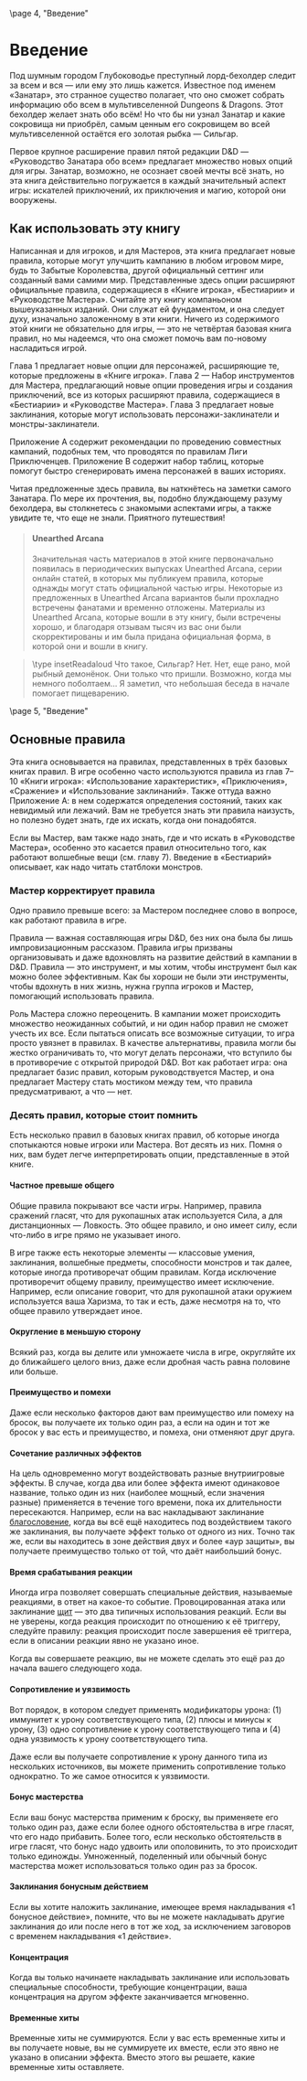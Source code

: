 \page 4, "Введение"
# Введение
Под шумным городом Глубоководье преступный лорд-бехолдер следит за всем и вся — или ему это лишь кажется. Известное под именем «Занатар», это странное существо полагает, что оно сможет собрать информацию обо всем в мультивселенной Dungeons & Dragons. Этот бехолдер желает знать обо всём! Но что бы ни узнал Занатар и какие сокровища ни приобрёл, самым ценным его сокровищем во всей мультивселенной остаётся его золотая рыбка — Сильгар.

Первое крупное расширение правил пятой редакции D&D — «Руководство Занатара обо всем» предлагает множество новых опций для игры. Занатар, возможно, не осознает своей мечты всё знать, но эта книга действительно погружается в каждый значительный аспект игры: искателей приключений, их приключения и магию, которой они вооружены.

## Как использовать эту книгу
Написанная и для игроков, и для Мастеров, эта книга предлагает новые правила, которые могут улучшить кампанию в любом игровом мире, будь то Забытые Королевства, другой официальный сеттинг или созданный вами самими мир. Представленные здесь опции расширяют официальные правила, содержащиеся в «Книге игрока», «Бестиарии» и «Руководстве Мастера». Считайте эту книгу компаньоном вышеуказанных изданий. Они служат ей фундаментом, и она следует духу, изначально заложенному в эти книги. Ничего из содержимого этой книги не обязательно для игры, — это не четвёртая базовая книга правил, но мы надеемся, что она сможет помочь вам по-новому насладиться игрой.

Глава 1 предлагает новые опции для персонажей, расширяющие те, которые предложены в «Книге игрока». Глава 2 — Набор инструментов для Мастера, предлагающий новые опции проведения игры и создания приключений, все из которых расширяют правила, содержащиеся в «Бестиарии» и «Руководстве Мастера». Глава 3 предлагает новые заклинания, которые могут использовать персонажи-заклинатели и монстры-заклинатели.

Приложение А содержит рекомендации по проведению совместных кампаний, подобных тем, что проводятся по правилам Лиги Приключенцев. Приложение В содержит набор таблиц, которые помогут быстро сгенерировать имена персонажей в ваших историях.

Читая предложенные здесь правила, вы наткнётесь на заметки самого Занатара. По мере их прочтения, вы, подобно блуждающему разуму бехолдера, вы столкнетесь с знакомыми аспектами игры, а также увидите те, что еще не знали. Приятного путешествия!

> #### Unearthed Arcana
> Значительная часть материалов в этой книге первоначально появилась в периодических выпусках Unearthed Arcana, серии онлайн статей, в которых мы публикуем правила, которые однажды могут стать официальной частью игры. Некоторые из предложенных в Unearthed Arcana вариантов были прохладно встречены фанатами и временно отложены. Материалы из Unearthed Arcana, которые вошли в эту книгу, были встречены хорошо, и благодаря отзывам тысяч из вас они были скорректированы и им была придана официальная форма, в которой они и вошли в книгу.

> \type insetReadaloud
> Что такое, Сильгар? Нет. Нет, еще рано, мой рыбный демонёнок. Они только что пришли. Возможно, когда мы немного поболтаем... Я заметил, что небольшая беседа в начале помогает пищеварению.


\page 5, "Введение"
## Основные правила
Эта книга основывается на правилах, представленных в трёх базовых книгах правил. В игре особенно часто используются правила из глав 7–10 «Книги игрока»: «Использование характеристик», «Приключения», «Сражение» и «Использование заклинаний». Также оттуда важно Приложение А: в нем содержатся определения состояний, таких как невидимый или лежачий. Вам не требуется знать эти правила наизусть, но полезно будет знать, где их искать, когда они понадобятся.

Если вы Мастер, вам также надо знать, где и что искать в «Руководстве Мастера», особенно это касается правил относительно того, как работают волшебные вещи (см. главу 7). Введение в «Бестиарий» описывает, как надо читать статблоки монстров.

### Мастер корректирует правила
Одно правило превыше всего: за Мастером последнее слово в вопросе, как работают правила в игре.

Правила — важная составляющая игры D&D, без них она была бы лишь импровизационным рассказом. Правила игры призваны организовывать и даже вдохновлять на развитие действий в кампании в D&D. Правила — это инструмент, и мы хотим, чтобы инструмент был как можно более эффективным. Как бы хороши не были эти инструменты, чтобы вдохнуть в них жизнь, нужна группа игроков и Мастер, помогающий использовать правила.

Роль Мастера сложно переоценить. В кампании может происходить множество неожиданных событий, и ни один набор правил не сможет учесть их все. Если пытаться описать все возможные ситуации, то игра просто увязнет в правилах. В качестве альтернативы, правила могли бы жестко ограничивать то, что могут делать персонажи, что вступило бы в противоречие с открытой природой D&D. Вот как работает игра: она предлагает базис правил, которым руководствуется Мастер, и она предлагает Мастеру стать мостиком между тем, что правила предусматривают, а что — нет.

### Десять правил, которые стоит помнить
Есть несколько правил в базовых книгах правил, об которые иногда спотыкаются новые игроки или Мастера. Вот десять из них. Помня о них, вам будет легче интерпретировать опции, представленные в этой книге.

#### Частное превыше общего
Общие правила покрывают все части игры. Например, правила сражений гласят, что для рукопашных атак используется Сила, а для дистанционных — Ловкость. Это общее правило, и оно имеет силу, если что-либо в игре прямо не указывает иного.

В игре также есть некоторые элементы — классовые умения, заклинания, волшебные предметы, способности монстров и так далее, которые иногда противоречат общим правилам. Когда исключение противоречит общему правилу, преимущество имеет исключение. Например, если описание говорит, что для рукопашной атаки оружием используется ваша Харизма, то так и есть, даже несмотря на то, что общее правило утверждает иное.

#### Округление в меньшую сторону
Всякий раз, когда вы делите или умножаете числа в игре, округляйте их до ближайшего целого вниз, даже если дробная часть равна половине или больше.

#### Преимущество и помехи
Даже если несколько факторов дают вам преимущество или помеху на бросок, вы получаете их только один раз, а если на один и тот же бросок у вас есть и преимущество, и помеха, они отменяют друг друга.

#### Сочетание различных эффектов
На цель одновременно могут воздействовать разные внутриигровые эффекты. В случае, когда два или более эффекта имеют одинаковое название, только один из них (наиболее мощный, если значения разные) применяется в течение того времени, пока их длительности пересекаются. Например, если на вас накладывают заклинание [благословение](spell.bless), когда вы всё ещё находитесь под воздействием такого же заклинания, вы получаете эффект только от одного из них. Точно так же, если вы находитесь в зоне действия двух и более «аур защиты», вы получаете преимущество только от той, что даёт наибольший бонус.

#### Время срабатывания реакции
Иногда игра позволяет совершать специальные действия, называемые реакциями, в ответ на какое-то событие. Провоцированная атака или заклинание [щит](spell.shield) — это два типичных использования реакций. Если вы не уверены, когда реакция происходит по отношению к её триггеру, следуйте правилу: реакция происходит после завершения её триггера, если в описании реакции явно не указано иное.

Когда вы совершаете реакцию, вы не можете сделать это ещё раз до начала вашего следующего хода.

#### Сопротивление и уязвимость
Вот порядок, в котором следует применять модификаторы урона: (1) иммунитет к урону соответствующего типа, (2) плюсы и минусы к урону, (3) одно сопротивление к урону соответствующего типа и (4) одна уязвимость к урону соответствующего типа.

Даже если вы получаете сопротивление к урону данного типа из нескольких источников, вы можете применить сопротивление только однократно. То же самое относится к уязвимости.

#### Бонус мастерства
Если ваш бонус мастерства применим к броску, вы применяете его только один раз, даже если более одного обстоятельства в игре гласят, что его надо прибавить. Более того, если несколько обстоятельств в игре гласят, что бонус надо удвоить или ополовинить, то это происходит только единожды. Умноженный, поделенный или обычный бонус мастерства может использоваться только один раз за бросок.

#### Заклинания бонусным действием
Если вы хотите наложить заклинание, имеющее время накладывания «1 бонусное действие», помните, что вы не можете накладывать другие заклинания до или после него в тот же ход, за исключением заговоров с временем накладывания «1 действие».

#### Концентрация
Когда вы только начинаете накладывать заклинание или использовать специальные способности, требующие концентрации, ваша концентрация на другом эффекте заканчивается мгновенно.

#### Временные хиты
Временные хиты не суммируются. Если у вас есть временные хиты и вы получаете новые, вы не суммируете их вместе, если это явно не указано в описании эффекта. Вместо этого вы решаете, какие временные хиты оставляете.
